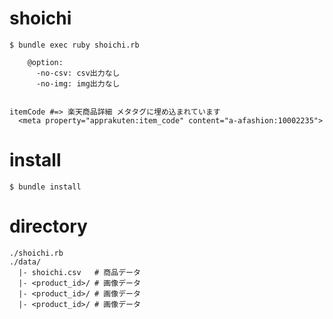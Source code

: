 # shoichi

    $ bundle exec ruby shoichi.rb

        @option:
          -no-csv: csv出力なし
          -no-img: img出力なし


    itemCode #=> 楽天商品詳細 メタタグに埋め込まれています
      <meta property="apprakuten:item_code" content="a-afashion:10002235">


# install

    $ bundle install


# directory

    ./shoichi.rb
    ./data/
      |- shoichi.csv   # 商品データ
      |- <product_id>/ # 画像データ
      |- <product_id>/ # 画像データ
      |- <product_id>/ # 画像データ

